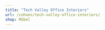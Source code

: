 ```yaml
---
title: "Tech Valley Office Interiors"
url: /cohoes/tech-valley-office-interiors/
shop: Möbel
---
```

